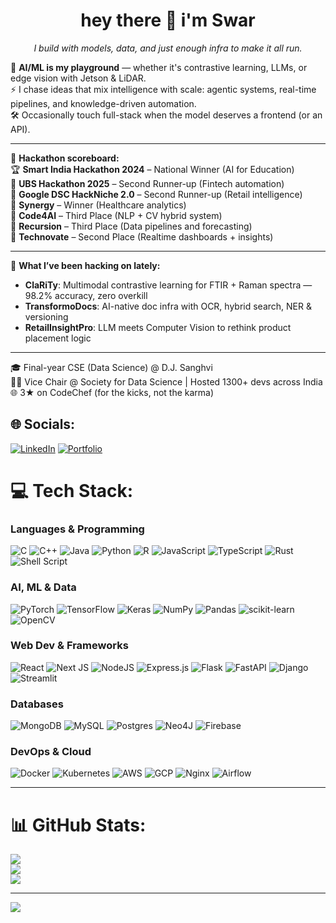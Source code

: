 <h1 align="center">hey there 👋 i'm Swar</h1>
<p align="center"><em>I build with models, data, and just enough infra to make it all run.</em></p>

🧠 **AI/ML is my playground** — whether it's contrastive learning, LLMs, or edge vision with Jetson & LiDAR.  
⚡ I chase ideas that mix intelligence with scale: agentic systems, real-time pipelines, and knowledge-driven automation.  
🛠️ Occasionally touch full-stack when the model deserves a frontend (or an API).

---

🚩 **Hackathon scoreboard:**  
🏆 **Smart India Hackathon 2024** – National Winner (AI for Education)  
🥉 **UBS Hackathon 2025** – Second Runner-up (Fintech automation)  
🥉 **Google DSC HackNiche 2.0** – Second Runner-up (Retail intelligence)  
🥇 **Synergy** – Winner (Healthcare analytics)  
🥉 **Code4AI** – Third Place (NLP + CV hybrid system)  
🥉 **Recursion** – Third Place (Data pipelines and forecasting)  
🥈 **Technovate** – Second Place (Realtime dashboards + insights)

---

🧪 **What I’ve been hacking on lately:**  
- **ClaRiTy**: Multimodal contrastive learning for FTIR + Raman spectra — 98.2% accuracy, zero overkill  
- **TransformoDocs**: AI-native doc infra with OCR, hybrid search, NER & versioning  
- **RetailInsightPro**: LLM meets Computer Vision to rethink product placement logic  

---

🎓 Final-year CSE (Data Science) @ D.J. Sanghvi  
👨‍💻 Vice Chair @ Society for Data Science | Hosted 1300+ devs across India  
🌐 3★ on CodeChef (for the kicks, not the karma)


## 🌐 Socials:
[![LinkedIn](https://img.shields.io/badge/LinkedIn-%230077B5.svg?logo=linkedin&logoColor=white)](https://www.linkedin.com/in/SwarJagdale/) 
[![Portfolio](https://img.shields.io/badge/Website-000?style=for-the-badge&logo=vercel&logoColor=white)](https://swarjagdale.com)  
# 💻 Tech Stack:
### Languages & Programming
![C](https://img.shields.io/badge/c-%2300599C.svg?style=for-the-badge&logo=c&logoColor=white) 
![C++](https://img.shields.io/badge/c++-%2300599C.svg?style=for-the-badge&logo=c%2B%2B&logoColor=white) 
![Java](https://img.shields.io/badge/java-%23ED8B00.svg?style=for-the-badge&logo=openjdk&logoColor=white) 
![Python](https://img.shields.io/badge/python-3670A0?style=for-the-badge&logo=python&logoColor=ffdd54) 
![R](https://img.shields.io/badge/r-%23276DC3.svg?style=for-the-badge&logo=r&logoColor=white) 
![JavaScript](https://img.shields.io/badge/javascript-%23323330.svg?style=for-the-badge&logo=javascript&logoColor=%23F7DF1E) 
![TypeScript](https://img.shields.io/badge/typescript-%23007ACC.svg?style=for-the-badge&logo=typescript&logoColor=white) 
![Rust](https://img.shields.io/badge/rust-%23000000.svg?style=for-the-badge&logo=rust&logoColor=white) 
![Shell Script](https://img.shields.io/badge/shell_script-%23121011.svg?style=for-the-badge&logo=gnu-bash&logoColor=white)

### AI, ML & Data
![PyTorch](https://img.shields.io/badge/PyTorch-%23EE4C2C.svg?style=for-the-badge&logo=PyTorch&logoColor=white) 
![TensorFlow](https://img.shields.io/badge/TensorFlow-%23FF6F00.svg?style=for-the-badge&logo=TensorFlow&logoColor=white) 
![Keras](https://img.shields.io/badge/Keras-%23D00000.svg?style=for-the-badge&logo=Keras&logoColor=white) 
![NumPy](https://img.shields.io/badge/numpy-%23013243.svg?style=for-the-badge&logo=numpy&logoColor=white) 
![Pandas](https://img.shields.io/badge/pandas-%23150458.svg?style=for-the-badge&logo=pandas&logoColor=white) 
![scikit-learn](https://img.shields.io/badge/scikit--learn-%23F7931E.svg?style=for-the-badge&logo=scikit-learn&logoColor=white) 
![OpenCV](https://img.shields.io/badge/opencv-%23white.svg?style=for-the-badge&logo=opencv&logoColor=white)

### Web Dev & Frameworks
![React](https://img.shields.io/badge/react-%2320232a.svg?style=for-the-badge&logo=react&logoColor=%2361DAFB) 
![Next JS](https://img.shields.io/badge/Next-black?style=for-the-badge&logo=next.js&logoColor=white) 
![NodeJS](https://img.shields.io/badge/node.js-6DA55F?style=for-the-badge&logo=node.js&logoColor=white) 
![Express.js](https://img.shields.io/badge/express.js-%23404d59.svg?style=for-the-badge&logo=express&logoColor=%2361DAFB) 
![Flask](https://img.shields.io/badge/flask-%23000.svg?style=for-the-badge&logo=flask&logoColor=white) 
![FastAPI](https://img.shields.io/badge/FastAPI-005571?style=for-the-badge&logo=fastapi) 
![Django](https://img.shields.io/badge/django-%23092E20.svg?style=for-the-badge&logo=django&logoColor=white) 
![Streamlit](https://img.shields.io/badge/streamlit-%23FF4B4B.svg?style=for-the-badge&logo=streamlit&logoColor=white)

### Databases
![MongoDB](https://img.shields.io/badge/MongoDB-%234ea94b.svg?style=for-the-badge&logo=mongodb&logoColor=white) 
![MySQL](https://img.shields.io/badge/mysql-%2300000f.svg?style=for-the-badge&logo=mysql&logoColor=white) 
![Postgres](https://img.shields.io/badge/postgres-%23316192.svg?style=for-the-badge&logo=postgresql&logoColor=white) 
![Neo4J](https://img.shields.io/badge/Neo4J-%230073B1.svg?style=for-the-badge&logo=neo4j&logoColor=white) 
![Firebase](https://img.shields.io/badge/Firebase-039BE5?style=for-the-badge&logo=Firebase&logoColor=white) 

### DevOps & Cloud
![Docker](https://img.shields.io/badge/docker-%230db7ed.svg?style=for-the-badge&logo=docker&logoColor=white) 
![Kubernetes](https://img.shields.io/badge/kubernetes-%23326CE5.svg?style=for-the-badge&logo=kubernetes&logoColor=white)
![AWS](https://img.shields.io/badge/AWS-%23FF9900.svg?style=for-the-badge&logo=amazon-aws&logoColor=white) 
![GCP](https://img.shields.io/badge/GoogleCloud-%234285F4.svg?style=for-the-badge&logo=google-cloud&logoColor=white) 
![Nginx](https://img.shields.io/badge/nginx-%23009639.svg?style=for-the-badge&logo=nginx&logoColor=white) 
![Airflow](https://img.shields.io/badge/Apache%20Airflow-%23017cee.svg?style=for-the-badge&logo=apacheairflow&logoColor=white)

---

# 📊 GitHub Stats:
![](https://github-readme-stats.vercel.app/api?username=SwarJagdale&theme=dark&hide_border=false&include_all_commits=true&count_private=true)<br/>
![](https://github-readme-streak-stats.herokuapp.com/?user=SwarJagdale&theme=dark&hide_border=false)<br/>
![](https://github-readme-stats.vercel.app/api/top-langs/?username=SwarJagdale&theme=dark&hide_border=false&include_all_commits=true&count_private=true&layout=compact)

---
[![](https://visitcount.itsvg.in/api?id=SwarJagdale&icon=2&color=12)](https://visitcount.itsvg.in)

<!-- Proudly created with GPRM ( https://gprm.itsvg.in ) -->
